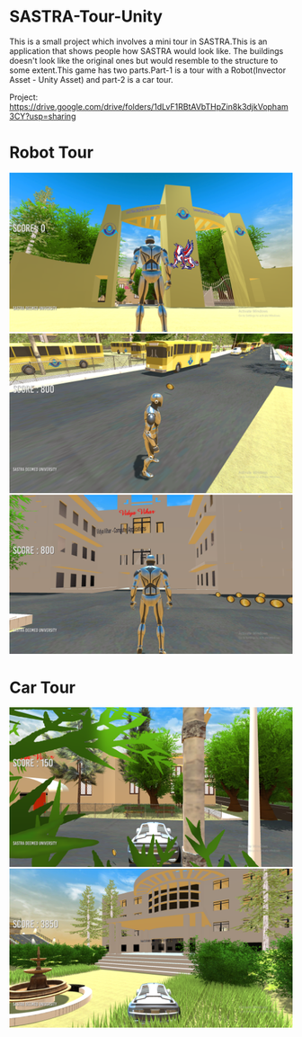 # SASTRA-Tour-Unity
This is a small project which involves a mini tour in SASTRA.This is an application  that shows people how SASTRA would look like.
The buildings doesn't look like the original ones but would resemble to the structure to some extent.This game has two parts.Part-1 is a tour with a Robot(Invector Asset - Unity Asset) and part-2 is a car tour.

Project: https://drive.google.com/drive/folders/1dLvF1RBtAVbTHpZin8k3djkVopham3CY?usp=sharing

# Robot Tour
![Robot](https://github.com/ChowtooriKedari/SASTRA-Tour-Unity/blob/master/Module-2/Images/Screenshot%20(366).png)
![Robot](https://github.com/ChowtooriKedari/SASTRA-Tour-Unity/blob/master/Module-2/Images/Screenshot%20(368).png)
![Robot](https://github.com/ChowtooriKedari/SASTRA-Tour-Unity/blob/master/Module-2/Images/Screenshot%20(369).png)
# Car Tour
![Car](https://github.com/ChowtooriKedari/SASTRA-Tour-Unity/blob/master/Module-2/Images/Screenshot%20(371).png)
![Car](https://github.com/ChowtooriKedari/SASTRA-Tour-Unity/blob/master/Module-2/Images/Screenshot%20(406).png)


